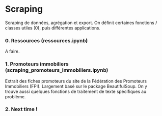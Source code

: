 # Scraping

Scraping de données, agrégation et export. 
On définit certaines fonctions / classes utiles (0), puis différentes applications. 


### 0. Ressources (ressources.ipynb)

A faire.


### 1. Promoteurs immobiliers (scraping_promoteurs_immobiliers.ipynb)

Extrait des fiches promoteurs du site de la Fédération des Promoteurs Immobiliers (FPI). Largement basé sur le package BeautifulSoup. On y trouve aussi quelques fonctions de traitement de texte spécifiques au problème. 


### 2. Next time !
